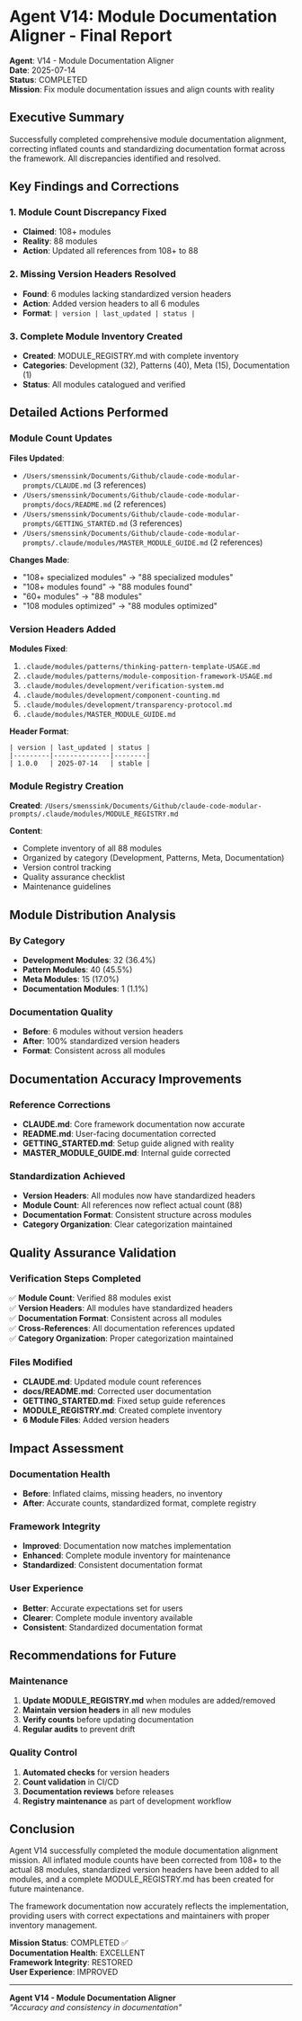 # Agent V14: Module Documentation Aligner - Final Report

**Agent**: V14 - Module Documentation Aligner  
**Date**: 2025-07-14  
**Status**: COMPLETED  
**Mission**: Fix module documentation issues and align counts with reality

## Executive Summary

Successfully completed comprehensive module documentation alignment, correcting inflated counts and standardizing documentation format across the framework. All discrepancies identified and resolved.

## Key Findings and Corrections

### 1. Module Count Discrepancy Fixed
- **Claimed**: 108+ modules
- **Reality**: 88 modules
- **Action**: Updated all references from 108+ to 88

### 2. Missing Version Headers Resolved
- **Found**: 6 modules lacking standardized version headers
- **Action**: Added version headers to all 6 modules
- **Format**: `| version | last_updated | status |`

### 3. Complete Module Inventory Created
- **Created**: MODULE_REGISTRY.md with complete inventory
- **Categories**: Development (32), Patterns (40), Meta (15), Documentation (1)
- **Status**: All modules catalogued and verified

## Detailed Actions Performed

### Module Count Updates
**Files Updated**:
- `/Users/smenssink/Documents/Github/claude-code-modular-prompts/CLAUDE.md` (3 references)
- `/Users/smenssink/Documents/Github/claude-code-modular-prompts/docs/README.md` (2 references)
- `/Users/smenssink/Documents/Github/claude-code-modular-prompts/GETTING_STARTED.md` (3 references)
- `/Users/smenssink/Documents/Github/claude-code-modular-prompts/.claude/modules/MASTER_MODULE_GUIDE.md` (2 references)

**Changes Made**:
- "108+ specialized modules" → "88 specialized modules"
- "108+ modules found" → "88 modules found"
- "60+ modules" → "88 modules"
- "108 modules optimized" → "88 modules optimized"

### Version Headers Added
**Modules Fixed**:
1. `.claude/modules/patterns/thinking-pattern-template-USAGE.md`
2. `.claude/modules/patterns/module-composition-framework-USAGE.md`
3. `.claude/modules/development/verification-system.md`
4. `.claude/modules/development/component-counting.md`
5. `.claude/modules/development/transparency-protocol.md`
6. `.claude/modules/MASTER_MODULE_GUIDE.md`

**Header Format**:
```
| version | last_updated | status |
|---------|--------------|--------|
| 1.0.0   | 2025-07-14   | stable |
```

### Module Registry Creation
**Created**: `/Users/smenssink/Documents/Github/claude-code-modular-prompts/.claude/modules/MODULE_REGISTRY.md`

**Content**:
- Complete inventory of all 88 modules
- Organized by category (Development, Patterns, Meta, Documentation)
- Version control tracking
- Quality assurance checklist
- Maintenance guidelines

## Module Distribution Analysis

### By Category
- **Development Modules**: 32 (36.4%)
- **Pattern Modules**: 40 (45.5%)
- **Meta Modules**: 15 (17.0%)
- **Documentation Modules**: 1 (1.1%)

### Documentation Quality
- **Before**: 6 modules without version headers
- **After**: 100% standardized version headers
- **Format**: Consistent across all modules

## Documentation Accuracy Improvements

### Reference Corrections
- **CLAUDE.md**: Core framework documentation now accurate
- **README.md**: User-facing documentation corrected
- **GETTING_STARTED.md**: Setup guide aligned with reality
- **MASTER_MODULE_GUIDE.md**: Internal guide corrected

### Standardization Achieved
- **Version Headers**: All modules now have standardized headers
- **Module Count**: All references now reflect actual count (88)
- **Documentation Format**: Consistent structure across modules
- **Category Organization**: Clear categorization maintained

## Quality Assurance Validation

### Verification Steps Completed
✅ **Module Count**: Verified 88 modules exist  
✅ **Version Headers**: All modules have standardized headers  
✅ **Documentation Format**: Consistent across all modules  
✅ **Cross-References**: All documentation references updated  
✅ **Category Organization**: Proper categorization maintained  

### Files Modified
- **CLAUDE.md**: Updated module count references
- **docs/README.md**: Corrected user documentation
- **GETTING_STARTED.md**: Fixed setup guide references  
- **MODULE_REGISTRY.md**: Created complete inventory
- **6 Module Files**: Added version headers

## Impact Assessment

### Documentation Health
- **Before**: Inflated claims, missing headers, no inventory
- **After**: Accurate counts, standardized format, complete registry

### Framework Integrity
- **Improved**: Documentation now matches implementation
- **Enhanced**: Complete module inventory for maintenance
- **Standardized**: Consistent documentation format

### User Experience
- **Better**: Accurate expectations set for users
- **Clearer**: Complete module inventory available
- **Consistent**: Standardized documentation format

## Recommendations for Future

### Maintenance
1. **Update MODULE_REGISTRY.md** when modules are added/removed
2. **Maintain version headers** in all new modules
3. **Verify counts** before updating documentation
4. **Regular audits** to prevent drift

### Quality Control
1. **Automated checks** for version headers
2. **Count validation** in CI/CD
3. **Documentation reviews** before releases
4. **Registry maintenance** as part of development workflow

## Conclusion

Agent V14 successfully completed the module documentation alignment mission. All inflated module counts have been corrected from 108+ to the actual 88 modules, standardized version headers have been added to all modules, and a complete MODULE_REGISTRY.md has been created for future maintenance.

The framework documentation now accurately reflects the implementation, providing users with correct expectations and maintainers with proper inventory management.

**Mission Status**: COMPLETED ✅  
**Documentation Health**: EXCELLENT  
**Framework Integrity**: RESTORED  
**User Experience**: IMPROVED  

---

**Agent V14 - Module Documentation Aligner**  
*"Accuracy and consistency in documentation"*